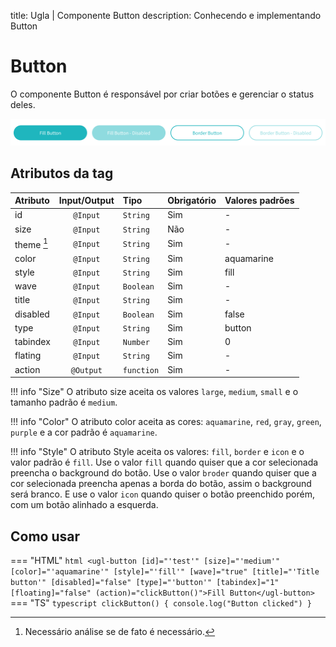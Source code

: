 title: Ugla | Componente Button
description: Conhecendo e implementando Button

# Button

O componente Button é responsável por criar botões e gerenciar o status deles.

[![buttons](_images/buttons.png)](_images/buttons.png)

## Atributos da tag


Atributo      | Input/Output   | Tipo           | Obrigatório    | Valores padrões
:------------ | :------------: | :--------------| :------------- | :-------------
id            | `@Input`       | `String`       | Sim            | -
size          | `@Input`       | `String`       | Não            | -
theme [^1]    | `@Input`       | `String`       | Sim            | -
color         | `@Input`       | `String`       | Sim            | aquamarine
style         | `@Input`       | `String`       | Sim            | fill
wave          | `@Input`       | `Boolean`      | Sim            | -
title         | `@Input`       | `String`       | Sim            | -
disabled      | `@Input`       | `Boolean`      | Sim            | false
type          | `@Input`       | `String`       | Sim            | button
tabindex      | `@Input`       | `Number`       | Sim            | 0
flating       | `@Input`       | `String`       | Sim            | -
action        | `@Output`      | `function`     | Sim            | -

!!! info "Size"
    O atributo size aceita os valores `large`, `medium`, `small` e o tamanho padrão é `medium`.

!!! info "Color"
    O atributo color aceita as cores: `aquamarine`, `red`, `gray`, `green`, `purple` e a cor padrão é `aquamarine`.

!!! info "Style"
    O atributo Style aceita os valores: `fill`, `border` e `icon` e o valor padrão é `fill`.
    Use o valor `fill` quando quiser que a cor selecionada preencha o background do botão.
    Use o valor `broder` quando quiser que a cor selecionada preencha apenas a borda do botão, assim o background será branco.
    E use o valor `icon` quando quiser o botão preenchido porém, com um botão alinhado a esquerda.

## Como usar

=== "HTML"
    ```html
    <ugl-button
        [id]="'test'"
        [size]="'medium'"
        [color]="'aquamarine'"
        [style]="'fill'"
        [wave]="true"
        [title]="'Title button'"
        [disabled]="false"
        [type]="'button'"
        [tabindex]="1"
        [floating]="false"
        (action)="clickButton()">Fill Button</ugl-button>
    ```
=== "TS"
    ```typescript
        clickButton() {
            console.log("Button clicked")
        }
    ```

[^1]: Necessário análise se de fato é necessário.